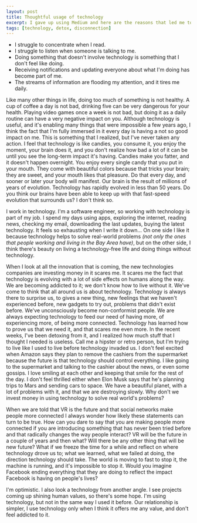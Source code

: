 ```yaml
---
layout: post
title: Thoughtful usage of technology
excerpt: I gave up using Medium and here are the reasons that led me to make the decission.
tags: [technology, detox, disconnection]
---
```


- I struggle to concentrate when I read.
- I struggle to listen when someone is talking to me.
- Doing something that doesn't involve technology is something that I don't feel like doing.
- Receiving notifications and updating everyone about what I'm doing has become part of me.
- The streams of information are flooding my attention, and it tires me daily.

Like many other things in life, doing too much of something is not healthy. A cup of coffee a day is not bad, drinking five can be very dangerous for your health. Playing video games once a week is not bad, but doing it as a daily routine can have a very negative impact on you. Although technology is useful, and it's enabling many things that were impossible a few years ago, I think the fact that I'm fully immersed in it every day is having a not so good impact on me. This is something that I realized, but I've never taken any action. I feel that technology is like candies, you consume it, you enjoy the moment, your brain does it, and you don't realize how bad a lot of it can be until you see the long-term impact it's having. Candies make you fatter, and it doesn't happen overnight. You enjoy every single candy that you put in your mouth. They come with beautiful colors because that tricks your brain; they are sweet, and your mouth likes that pleasure. Do that every day, and sooner or later your body will manifest. Our brain is the result of millions of years of evolution. Technology has rapidly evolved in less than 50 years. Do you think our brains have been able to keep up with that fast-speed evolution that surrounds us? I don't think so.

I work in technology. I'm a software engineer, so working with technology is part of my job. I spend my days using apps, exploring the internet, reading news, checking my email, downloading the last updates, buying the latest technology. It feels so exhausting when I write it down... On one side I like it because technology helps to solve real-world problems *(not only the ones that people working and living in the Bay Area have)*, but on the other side, I think there's beauty on living a technology-free life and doing things without technology.

When I look at all the innovation that is coming, the new technologies companies are investing money in it scares me. It scares me the fact that technology is evolving with a lot of side effects on humans along the way. We are becoming addicted to it; we don't know how to live without it. We've come to think that all around us is about technology. Technology is always there to surprise us, to gives a new thing, new feelings that we haven't experienced before, new gadgets to try out, problems that didn't exist before. We've unconsciously become non-conformist people. We are always expecting technology to feed our need of having more, of experiencing more, of being more connected. Technology has learned how to prove us that we need it, and that scares me even more. In the recent weeks, I've been detoxing from it, and I realized how much stuff that I thought I needed is useless. Call me a hipster or retro person, but I'm trying to live like I used to live before technology invaded us. I don't feel excited when Amazon says they plan to remove the cashiers from the supermarket because the future is that technology should control everything. I like going to the supermarket and talking to the cashier about the news, or even some gossips. I love smiling at each other and keeping that smile for the rest of the day. I don't feel thrilled either when Elon Musk says that he's planning trips to Mars and sending cars to space. We have a beautiful planet, with a lot of problems with it, and that we are destroying slowly. Why don't we invest money in using technology to solve real world's problems?

When we are told that VR is the future and that social networks make people more connected I always wonder how likely these statements can turn to be true. How can you dare to say that you are making people more connected if you are introducing something that has never been tried before and that radically changes the way people interact? VR will be the future in a couple of years and then what? Will there be any other thing that will be new future? What if we freeze the time for a while and reflect on where technology drove us to; what we learned, what we failed at doing, the direction technology should take. The world is moving to fast to stop it, the machine is running, and it's impossible to stop it. Would you imagine Facebook ending everything that they are doing to reflect the impact Facebook is having on people's lives?

I'm optimistic. I also look a technology from another angle. I see projects coming up shining human values, so there's some hope. I'm using technology, but not in the same way I used it before. Our relationship is simpler, I use technology only when I think it offers me any value, and don't feel addicted to it.
